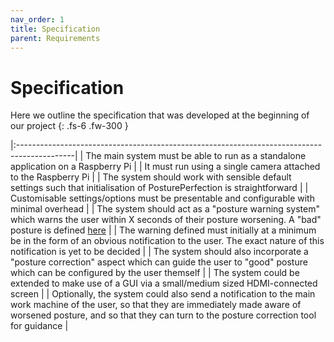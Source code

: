 ```yaml
---
nav_order: 1
title: Specification
parent: Requirements
---
```


# Specification

Here we outline the specification that was developed at the beginning of our project
{: .fs-6 .fw-300 }

|:--------------------------------------------------------------------------------------------|
| The main system must be able to run as a standalone application on a Raspberry Pi |
| It must run using a single camera attached to the Raspberry Pi |
| The system should work with sensible default settings such that initialisation of PosturePerfection is straightforward |
| Customisable settings/options must be presentable and configurable with minimal overhead |
| The system should act as a "posture warning system" which warns the user within X seconds of their posture worsening. A "bad" posture is defined [here](tbc) |
| The warning defined must initially at a minimum be in the form of an obvious notification to the user. The exact nature of this notification is yet to be decided |
| The system should also incorporate a "posture correction" aspect which can guide the user to "good" posture which can be configured by the user themself |
| The system could be extended to make use of a GUI via a small/medium sized HDMI-connected screen |
| Optionally, the system could also send a notification to the main work machine of the user, so that they are immediately made aware of worsened posture, and so that they can turn to the posture correction tool for guidance |
